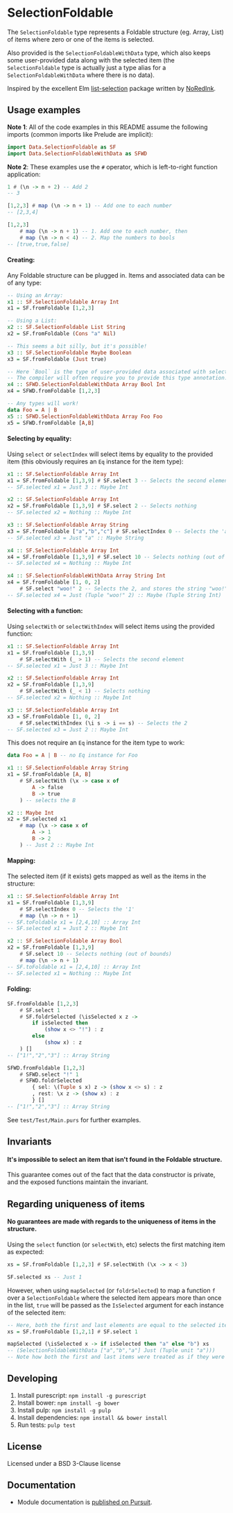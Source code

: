 # SelectionFoldable

The `SelectionFoldable` type represents a Foldable structure (eg. Array, List)
of items where zero or one of the items is selected.

Also provided is the
`SelectionFoldableWithData` type, which also keeps some user-provided data along
with the selected item (the `SelectionFoldable` type is actually just a type
alias for a `SelectionFoldableWithData` where there is no data).

Inspired by the excellent Elm
[list-selection](https://github.com/NoRedInk/list-selection) package written by
[NoRedInk](https://github.com/NoRedInk).

## Usage examples

**Note 1**: All of the code examples in this README assume the following
imports (common imports like Prelude are implicit):

```purescript
import Data.SelectionFoldable as SF
import Data.SelectionFoldableWithData as SFWD
```

**Note 2**: These examples use the `#` operator, which is left-to-right function
application:

```purescript
1 # (\n -> n + 2) -- Add 2
-- 3

[1,2,3] # map (\n -> n + 1) -- Add one to each number
-- [2,3,4]

[1,2,3]
    # map (\n -> n + 1) -- 1. Add one to each number, then
    # map (\n -> n < 4) -- 2. Map the numbers to bools
-- [true,true,false]
```

#### Creating:

Any Foldable structure can be plugged in. Items and associated data can be of
any type:

```purescript
-- Using an Array:
x1 :: SF.SelectionFoldable Array Int
x1 = SF.fromFoldable [1,2,3]

-- Using a List:
x2 :: SF.SelectionFoldable List String
x2 = SF.fromFoldable (Cons "a" Nil)

-- This seems a bit silly, but it's possible!
x3 :: SF.SelectionFoldable Maybe Boolean
x3 = SF.fromFoldable (Just true)

-- Here `Bool` is the type of user-provided data associated with selected items.
-- The compiler will often require you to provide this type annotation.
x4 :: SFWD.SelectionFoldableWithData Array Bool Int
x4 = SFWD.fromFoldable [1,2,3]

-- Any types will work!
data Foo = A | B
x5 :: SFWD.SelectionFoldableWithData Array Foo Foo
x5 = SFWD.fromFoldable [A,B]
```

#### Selecting by equality:

Using `select` or `selectIndex` will select items by equality to the provided
item (this obviously requires an `Eq` instance for the item type):

```purescript
x1 :: SF.SelectionFoldable Array Int
x1 = SF.fromFoldable [1,3,9] # SF.select 3 -- Selects the second element
-- SF.selected x1 = Just 3 :: Maybe Int

x2 :: SF.SelectionFoldable Array Int
x2 = SF.fromFoldable [1,3,9] # SF.select 2 -- Selects nothing
-- SF.selected x2 = Nothing :: Maybe Int

x3 :: SF.SelectionFoldable Array String
x3 = SF.fromFoldable ["a","b","c"] # SF.selectIndex 0 -- Selects the 'a'
-- SF.selected x3 = Just "a" :: Maybe String

x4 :: SF.SelectionFoldable Array Int
x4 = SF.fromFoldable [1,3,9] # SF.select 10 -- Selects nothing (out of bounds)
-- SF.selected x4 = Nothing :: Maybe Int

x4 :: SF.SelectionFoldableWithData Array String Int
x4 = SF.fromFoldable [1, 0, 2]
    # SF.select "woo!" 2 -- Selects the 2, and stores the string "woo!" with it
-- SF.selected x4 = Just (Tuple "woo!" 2) :: Maybe (Tuple String Int)
```

#### Selecting with a function:

Using `selectWith` or `selectWithIndex` will select items using the provided
function:

```purescript
x1 :: SF.SelectionFoldable Array Int
x1 = SF.fromFoldable [1,3,9]
    # SF.selectWith (_ > 1) -- Selects the second element
-- SF.selected x1 = Just 3 :: Maybe Int

x2 :: SF.SelectionFoldable Array Int
x2 = SF.fromFoldable [1,3,9]
    # SF.selectWith (_ < 1) -- Selects nothing
-- SF.selected x2 = Nothing :: Maybe Int

x3 :: SF.SelectionFoldable Array Int
x3 = SF.fromFoldable [1, 0, 2]
    # SF.selectWithIndex (\i s -> i == s) -- Selects the 2
-- SF.selected x3 = Just 2 :: Maybe Int
```

This does not require an `Eq` instance for the item type to work:

```purescript
data Foo = A | B -- no Eq instance for Foo

x1 :: SF.SelectionFoldable Array String
x1 = SF.fromFoldable [A, B]
    # SF.selectWith (\x -> case x of
        A -> false
        B -> true
    ) -- selects the B

x2 :: Maybe Int
x2 = SF.selected x1
    # map (\x -> case x of
        A -> 1
        B -> 2
    ) -- Just 2 :: Maybe Int
```

#### Mapping:

The selected item (if it exists) gets mapped as well as the items in the
structure:

```purescript
x1 :: SF.SelectionFoldable Array Int
x1 = SF.fromFoldable [1,3,9]
    # SF.selectIndex 0 -- Selects the '1'
    # map (\n -> n + 1)
-- SF.toFoldable x1 = [2,4,10] :: Array Int
-- SF.selected x1 = Just 2 :: Maybe Int

x2 :: SF.SelectionFoldable Array Bool
x2 = SF.fromFoldable [1,3,9]
    # SF.select 10 -- Selects nothing (out of bounds)
    # map (\n -> n + 1)
-- SF.toFoldable x1 = [2,4,10] :: Array Int
-- SF.selected x1 = Nothing :: Maybe Int
```

#### Folding:

```purescript
SF.fromFoldable [1,2,3]
    # SF.select 1
    # SF.foldrSelected (\isSelected x z ->
        if isSelected then
            (show x <> "!") : z
        else
            (show x) : z
    ) []
-- ["1!","2","3"] :: Array String

SFWD.fromFoldable [1,2,3]
    # SFWD.select "!" 1
    # SFWD.foldrSelected
        { sel: \(Tuple s x) z -> (show x <> s) : z
        , rest: \x z -> (show x) : z
        } []
-- ["1!","2","3"] :: Array String
```

See `test/Test/Main.purs` for further examples.

## Invariants

#### It's impossible to select an item that isn't found in the Foldable structure.

This guarantee comes out of the fact that the data
constructor is private, and the exposed functions maintain the invariant.

## Regarding uniqueness of items

#### No guarantees are made with regards to the uniqueness of items in the structure.

Using the `select` function (or `selectWith`, etc) selects the first matching
item as expected:

```purescript
xs = SF.fromFoldable [1,2,3] # SF.selectWith (\x -> x < 3)

SF.selected xs -- Just 1
```

However, when using `mapSelected` (or `foldrSelected`) to map a function `f`
over a `SelectionFoldable` where the selected item appears more than once in the
list, `true` will be passed as the `IsSelected` argument for each instance of
the selected item:

```purescript
-- Here, both the first and last elements are equal to the selected item.
xs = SF.fromFoldable [1,2,1] # SF.select 1

mapSelected (\isSelected x -> if isSelected then "a" else "b") xs
-- (SelectionFoldableWithData ["a","b","a"] Just (Tuple unit "a")))
-- Note how both the first and last items were treated as if they were selected
```

## Developing

1. Install purescript: `npm install -g purescript`
2. Install  bower: `npm install -g bower`
3. Install pulp: `npm install -g pulp`
4. Install dependencies: `npm install && bower install`
5. Run tests: `pulp test`

## License

Licensed under a BSD 3-Clause license

## Documentation

- Module documentation is [published on Pursuit](https://pursuit.purescript.org/packages/purescript-selection-foldable).
